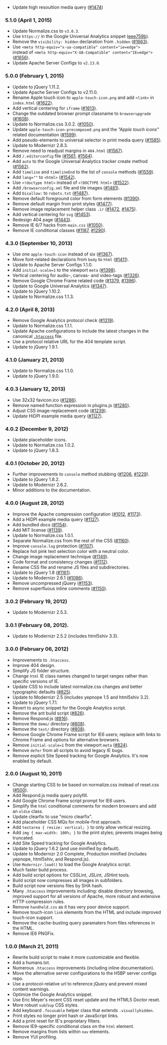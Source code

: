 * Update high resoultion media query
  ([#1474](https://github.com/h5bp/html5-boilerplate/issues/1474))

### 5.1.0 (April 1, 2015)

* Update Normalize.css to `v3.0.3`.
* Use `https://` in the Google Universal Analytics snippet
  ([eee759b](https://github.com/h5bp/html5-boilerplate/commit/eee759bfe175e850bbc8e4ad0682ec4fe4bd05d6)).
* Remove the `visibility: hidden` declaration from `.hidden`
  ([#1663](https://github.com/h5bp/html5-boilerplate/issues/1663)).
* Use `<meta http-equiv="x-ua-compatible" content="ie=edge">`<br>
  instead of `<meta http-equiv="X-UA-Compatible" content="IE=edge">`
  ([#1656](https://github.com/h5bp/html5-boilerplate/issues/1656)).
* Update Apache Server Configs to `v2.13.0`.

### 5.0.0 (February 1, 2015)

* Update to jQuery 1.11.2.
* Update Apache Server Configs to v2.11.0.
* Rename Apple touch icon to `apple-touch-icon.png` and add
  `<link>` in `index.html`
  ([#1622](https://github.com/h5bp/html5-boilerplate/issues/1622)).
* Add vertical centering for `iframe`
  ([#1613](https://github.com/h5bp/html5-boilerplate/issues/1613)).
* Change the outdated browser prompt classname to `browserupgrade`
  ([#1608](https://github.com/h5bp/html5-boilerplate/issues/1608)).
* Update to Normalize.css 3.0.2.
  ([#1050](https://github.com/h5bp/html5-boilerplate/issues/1050)).
* Update `apple-touch-icon-precomposed.png` and the _"Apple touch
  icons"_ related documentation
  ([#1599](https://github.com/h5bp/html5-boilerplate/pull/1599)).
* Add pseudo-elements to universal selector in print media query
  ([#1585](https://github.com/h5bp/html5-boilerplate/pull/1585)).
* Update to Modernizr 2.8.3.
* Remove need to readjust margins in `404.html`
  ([#1567](https://github.com/h5bp/html5-boilerplate/pull/1567)).
* Add `/.editorconfig` file
  ([#1561](https://github.com/h5bp/html5-boilerplate/issues/1561),
   [#1564](https://github.com/h5bp/html5-boilerplate/issues/1564)).
* Add `auto` to the Google Universal Analytics tracker create method
  ([#1562](https://github.com/h5bp/html5-boilerplate/issues/1562)).
* Add `timeline` and `timelineEnd` to the list of `console` methods
  ([#1559](https://github.com/h5bp/html5-boilerplate/issues/1559)).
* Add `lang=""` to `<html>`
  ([#1542](https://github.com/h5bp/html5-boilerplate/issues/1542)).
* Use `<!doctype html>` instead of `<!DOCTYPE html>`
  ([#1522](https://github.com/h5bp/html5-boilerplate/issues/1522)).
* Add `/browserconfig.xml` file and tile images
  ([#1481](https://github.com/h5bp/html5-boilerplate/issues/1481)).
* Add `Disallow:` to `robots.txt`
  ([#1487](https://github.com/h5bp/html5-boilerplate/issues/1487)).
* Remove default foreground color from form elements
  ([#1390](https://github.com/h5bp/html5-boilerplate/issues/1390)).
* Remove default margin from print styles
  ([#1477](https://github.com/h5bp/html5-boilerplate/issues/1477)).
* Remove image replacement helper class `.ir`
  ([#1472](https://github.com/h5bp/html5-boilerplate/issues/1472),
   [#1475](https://github.com/h5bp/html5-boilerplate/issues/1475)).
* Add vertical centering for `svg`
  ([#1453](https://github.com/h5bp/html5-boilerplate/issues/1453)).
* Redesign 404 page
  ([#1443](https://github.com/h5bp/html5-boilerplate/pull/1443)).
* Remove IE 6/7 hacks from `main.css`
  ([#1050](https://github.com/h5bp/html5-boilerplate/issues/1050)).
* Remove IE conditional classes
  ([#1187](https://github.com/h5bp/html5-boilerplate/issues/1187),
   [#1290](https://github.com/h5bp/html5-boilerplate/issues/1290)).

### 4.3.0 (September 10, 2013)

* Use one `apple-touch-icon` instead of six
  ([#1367](https://github.com/h5bp/html5-boilerplate/issues/1367)).
* Move font-related declarations from `body` to `html`
  ([#1411](https://github.com/h5bp/html5-boilerplate/issues/1411)).
* Update to Apache Server Configs 1.1.0.
* Add `initial-scale=1` to the viewport `meta`
  ([#1398](https://github.com/h5bp/html5-boilerplate/pull/1398)).
* Vertical centering for audio-, canvas- and video-tags
  ([#1326](https://github.com/h5bp/html5-boilerplate/issues/1326)).
* Remove Google Chrome Frame related code
  ([#1379](https://github.com/h5bp/html5-boilerplate/pull/1379),
   [#1396](https://github.com/h5bp/html5-boilerplate/pull/1396)).
* Update to Google Universal Analytics
  ([#1347](https://github.com/h5bp/html5-boilerplate/issues/1347)).
* Update to jQuery 1.10.2.
* Update to Normalize.css 1.1.3.

### 4.2.0 (April 8, 2013)

* Remove Google Analytics protocol check
  ([#1319](https://github.com/h5bp/html5-boilerplate/pull/1319)).
* Update to Normalize.css 1.1.1.
* Update Apache configurations to include the latest changes in the
  canonical [`.htaccess`](https://github.com/h5bp/server-configs-apache)
  file.
* Use a protocol relative URL for the 404 template script.
* Update to jQuery 1.9.1.

### 4.1.0 (January 21, 2013)

* Update to Normalize.css 1.1.0.
* Update to jQuery 1.9.0.

### 4.0.3 (January 12, 2013)

* Use 32x32 favicon.ico
  ([#1286](https://github.com/h5bp/html5-boilerplate/pull/1286)).
* Remove named function expression in plugins.js
  ([#1280](https://github.com/h5bp/html5-boilerplate/pull/1280)).
* Adjust CSS image-replacement code
  ([#1239](https://github.com/h5bp/html5-boilerplate/issues/1239)).
* Update HiDPI example media query
  ([#1127](https://github.com/h5bp/html5-boilerplate/issues/1127)).

### 4.0.2 (December 9, 2012)

* Update placeholder icons.
* Update to Normalize.css 1.0.2.
* Update to jQuery 1.8.3.

### 4.0.1 (October 20, 2012)

* Further improvements to `console` method stubbing
  ([#1206](https://github.com/h5bp/html5-boilerplate/issues/1206),
   [#1229](https://github.com/h5bp/html5-boilerplate/pull/1229)).
* Update to jQuery 1.8.2.
* Update to Modernizr 2.6.2.
* Minor additions to the documentation.

### 4.0.0 (August 28, 2012)

* Improve the Apache compression configuration
  ([#1012](https://github.com/h5bp/html5-boilerplate/issues/1012),
   [#1173](https://github.com/h5bp/html5-boilerplate/issues/1173)).
* Add a HiDPI example media query
  ([#1127](https://github.com/h5bp/html5-boilerplate/issues/1127)).
* Add bundled docs
  ([#1154](https://github.com/h5bp/html5-boilerplate/issues/1154)).
* Add MIT license
  ([#1139](https://github.com/h5bp/html5-boilerplate/issues/1139)).
* Update to Normalize.css 1.0.1.
* Separate Normalize.css from the rest of the CSS
  ([#1160](https://github.com/h5bp/html5-boilerplate/issues/1160)).
* Improve `console.log` protection
  ([#1107](https://github.com/h5bp/html5-boilerplate/issues/1107)).
* Replace hot pink text selection color with a neutral color.
* Change image replacement technique
  ([#1149](https://github.com/h5bp/html5-boilerplate/issues/1149)).
* Code format and consistency changes
  ([#1112](https://github.com/h5bp/html5-boilerplate/issues/1112)).
* Rename CSS file and rename JS files and subdirectories.
* Update to jQuery 1.8
  ([#1161](https://github.com/h5bp/html5-boilerplate/issues/1161)).
* Update to Modernizr 2.6.1
  ([#1086](https://github.com/h5bp/html5-boilerplate/issues/1086)).
* Remove uncompressed jQuery
  ([#1153](https://github.com/h5bp/html5-boilerplate/issues/1153)).
* Remove superfluous inline comments
  ([#1150](https://github.com/h5bp/html5-boilerplate/issues/1150)).

### 3.0.2 (February 19, 2012)

* Update to Modernizr 2.5.3.

### 3.0.1 (February 08, 2012).

* Update to Modernizr 2.5.2 (includes html5shiv 3.3).

### 3.0.0 (February 06, 2012)

* Improvements to `.htaccess`.
* Improve 404 design.
* Simplify JS folder structure.
* Change `html` IE class names changed to target ranges rather than
  specific versions of IE.
* Update CSS to include latest normalize.css changes and better
  typographic defaults
  ([#825](https://github.com/h5bp/html5-boilerplate/issues/825)).
* Update to Modernizr 2.5 (includes yepnope 1.5 and html5shiv 3.2).
* Update to jQuery 1.7.1.
* Revert to async snippet for the Google Analytics script.
* Remove the ant build script
  ([#826](https://github.com/h5bp/html5-boilerplate/issues/826)).
* Remove Respond.js
  ([#816](https://github.com/h5bp/html5-boilerplate/issues/816)).
* Remove the `demo/` directory
  ([#808](https://github.com/h5bp/html5-boilerplate/issues/808)).
* Remove the `test/` directory
  ([#808](https://github.com/h5bp/html5-boilerplate/issues/808)).
* Remove Google Chrome Frame script for IE6 users; replace with links
  to Chrome Frame and options for alternative browsers.
* Remove `initial-scale=1` from the viewport `meta`
  ([#824](https://github.com/h5bp/html5-boilerplate/issues/824)).
* Remove `defer` from all scripts to avoid legacy IE bugs.
* Remove explicit Site Speed tracking for Google Analytics. It's now
  enabled by default.

### 2.0.0 (August 10, 2011)

* Change starting CSS to be based on normalize.css instead of reset.css
  ([#500](https://github.com/h5bp/html5-boilerplate/issues/500)).
* Add Respond.js media query polyfill.
* Add Google Chrome Frame script prompt for IE6 users.
* Simplify the `html` conditional comments for modern browsers and add
  an `oldie` class.
* Update clearfix to use "micro clearfix".
* Add placeholder CSS MQs for mobile-first approach.
* Add `textarea { resize: vertical; }` to only allow vertical resizing.
* Add `img { max-width: 100%; }` to the print styles; prevents images
  being truncated.
* Add Site Speed tracking for Google Analytics.
* Update to jQuery 1.6.2 (and use minified by default).
* Update to Modernizr 2.0 Complete, Production minified (includes
  yepnope, html5shiv, and Respond.js).
* Use `Modernizr.load()` to load the Google Analytics script.
* Much faster build process.
* Add build script options for CSSLint, JSLint, JSHint tools.
* Build script now compresses all images in subfolders.
* Build script now versions files by SHA hash.
* Many `.htaccess` improvements including: disable directory browsing,
  improved support for all versions of Apache, more robust and extensive
  HTTP compression rules.
* Remove `handheld.css` as it has very poor device support.
* Remove touch-icon `link` elements from the HTML and include improved
  touch-icon support.
* Remove the cache-busting query paramaters from files references in
  the HTML.
* Remove IE6 PNGFix.

### 1.0.0 (March 21, 2011)

* Rewrite build script to make it more customizable and flexible.
* Add a humans.txt.
* Numerous `.htaccess` improvements (including inline documentation).
* Move the alternative server configurations to the H5BP server configs
  repo.
* Use a protocol-relative url to reference jQuery and prevent mixed
  content warnings.
* Optimize the Google Analytics snippet.
* Use Eric Meyer's recent CSS reset update and the HTML5 Doctor reset.
* More robust `sub`/`sup` CSS styles.
* Add keyboard `.focusable` helper class that extends `.visuallyhidden`.
* Print styles no longer print hash or JavaScript links.
* Add a print reset for IE's proprietary filters.
* Remove IE9-specific conditional class on the `html` element.
* Remove margins from lists within `nav` elements.
* Remove YUI profiling.
